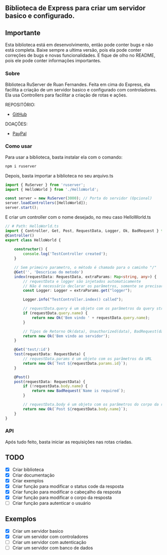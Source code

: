 ## Biblioteca de Express para criar um servidor basico e configurado.

## Importante
Esta biblioteca está em desenvolvimento, então pode conter bugs e não está completa.
Baixe sempre a ultima versão, pois ela pode conter correções de bugs e novas funcionalidades.
E fique de olho no README, pois ele pode conter informações importantes.

### Sobre
Biblioteca RuServer de Ruan Fernandes.
Feita em cima do Express, ela facilita a criação de um servidor basico e configurado com controladores.
Ela usa Controllers para facilitar a criação de rotas e ações.

REPOSITÓRIO:
- [GitHub](https://github.com/RuanFernandes/RuServer)

DOAÇÕES:
- [PayPal](https://www.paypal.com/donate/?hosted_button_id=SLNNKWBQCRSBE)

### Como usar
Para usar a biblioteca, basta instalar ela com o comando:
```bash
npm i ruserver
```

Depois, basta importar a biblioteca no seu arquivo.ts
```ts
import { RuServer } from 'ruserver';
import { HelloWorld } from './HelloWorld';

const server = new RuServer(3000); // Porta do servidor (Opcional)
server.loadControllers([HelloWorld]);
server.start();
```

E criar um controller com o nome desejado, no meu caso HelloWorld.ts
```ts
// # Path: HelloWorld.ts
import { Controller, Get, Post, RequestData, Logger, Ok, BadRequest } from 'ruserver';
@Controller()
export class HelloWorld {
   
    constructor() {
        console.log('TestController created');
    }

    // Sem primeiro parametro, o método é chamado para o caminho "/"
    @Get('', 'Descricao do metodo')
    index(requestData: RequestData, extraParams: Map<string, any>) {
        // requestData e logger são injetados automaticamente
        // Não é necessário declarar os parâmetros, somente se precisar usa-los
        const Logger: Logger = extraParams.get("logger");

        Logger.info("TestController.index() called");

        // requestData.query é um objeto com os parâmetros da query string
        if (requestData.query.name) {
            return new Ok('Bem vindo ' + requestData.query.name);
        }

        // Tipos de Retorno Ok(data), Unauthorized(data), BadRequest(data), InternalError(data), NoContentOK(data)
        return new Ok('Bem vindo ao servidor');
    }

    @Get('test/:id')
    test(requestData: RequestData) {
        // requestData.params é um objeto com os parâmetros da URL
        return new Ok(`Test ${requestData.params.id}`);
    }

    @Post()
    post(requestData: RequestData) {
        if (!requestData.body.name) {
            return new BadRequest(`Name is required`);
        }

        // requestData.body é um objeto com os parâmetros do corpo da requisição
        return new Ok(`Post ${requestData.body.name}`);
    }
}
```

### API
Após tudo feito, basta iniciar as requisições nas rotas criadas.

## TODO
- [x] Criar biblioteca
- [x] Criar documentação
- [x] Criar exemplos
- [x] Criar função para modificar o status code da resposta
- [x] Criar função para modificar o cabeçalho da resposta
- [x] Criar função para modificar o corpo da resposta
- [ ] Criar função para autenticar o usuário

## Exemplos
- [x] Criar um servidor basico
- [x] Criar um servidor com controladores
- [ ] Criar um servidor com autenticação
- [ ] Criar um servidor com banco de dados

